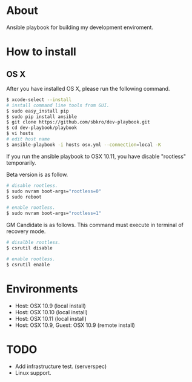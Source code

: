 # About
Ansible playbook for building my development enviroment.


# How to install

## OS X

After you have installed OS X, please run the following command.

```sh
$ xcode-select --install
# install command line tools from GUI.
$ sudo easy_install pip
$ sudo pip install ansible
$ git clone https://github.com/sbkro/dev-playbook.git
$ cd dev-playbook/playbook
$ vi hosts
# edit host name
$ ansible-playbook -i hosts osx.yml --connection=local -K
```

If you run the ansible playbook to OSX 10.11, you have disable "rootless" temporarily.

Beta version is as follow.

```sh
# disable rootless.
$ sudo nvram boot-args="rootless=0"
$ sudo reboot

# enable rootless.
$ sudo nvram boot-args="rootless=1"
```

GM Candidate is as follows. This command must execute in terminal of recovery mode.

```sh
# disalble rootless.
$ csrutil disable

# enable rootless.
$ csrutil enable
```


# Environments
* Host: OSX 10.9  (local install)
* Host: OSX 10.10 (local install)
* Host: OSX 10.11 (local install)
* Host: OSX 10.9, Guest: OSX 10.9 (remote install)


# TODO
* Add infrastructure test. (serverspec)
* Linux support.
